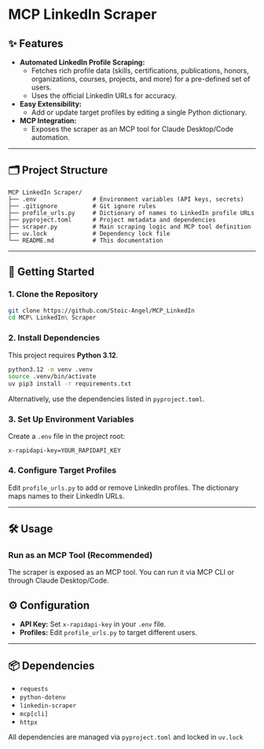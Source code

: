 # MCP LinkedIn Scraper

## ✨ Features

- **Automated LinkedIn Profile Scraping:**
  - Fetches rich profile data (skills, certifications, publications, honors, organizations, courses, projects, and more) for a pre-defined set of users.
  - Uses the official LinkedIn URLs for accuracy.
- **Easy Extensibility:**
  - Add or update target profiles by editing a single Python dictionary.
- **MCP Integration:**
  - Exposes the scraper as an MCP tool for Claude Desktop/Code automation.


---

## 🗂️ Project Structure

```
MCP LinkedIn Scraper/
├── .env                # Environment variables (API keys, secrets)
├── .gitignore          # Git ignore rules
├── profile_urls.py     # Dictionary of names to LinkedIn profile URLs
├── pyproject.toml      # Project metadata and dependencies
├── scraper.py          # Main scraping logic and MCP tool definition
├── uv.lock             # Dependency lock file
└── README.md           # This documentation
```

---
## 🚀 Getting Started

### 1. **Clone the Repository**
```bash
git clone https://github.com/Stoic-Angel/MCP_LinkedIn
cd MCP\ LinkedIn\ Scraper
```

### 2. **Install Dependencies**
This project requires **Python 3.12**.

```bash
python3.12 -m venv .venv
source .venv/bin/activate
uv pip3 install -r requirements.txt
```

Alternatively, use the dependencies listed in `pyproject.toml`.

### 3. **Set Up Environment Variables**
Create a `.env` file in the project root:

```
x-rapidapi-key=YOUR_RAPIDAPI_KEY
```


### 4. **Configure Target Profiles**
Edit `profile_urls.py` to add or remove LinkedIn profiles. The dictionary maps names to their LinkedIn URLs.

---

## 🛠️ Usage

### Run as an MCP Tool (Recommended)
The scraper is exposed as an MCP tool. You can run it via MCP CLI or through Claude Desktop/Code.


## ⚙️ Configuration
- **API Key:** Set `x-rapidapi-key` in your `.env` file.
- **Profiles:** Edit `profile_urls.py` to target different users.

---

## 📦 Dependencies
- `requests`
- `python-dotenv`
- `linkedin-scraper`
- `mcp[cli]`
- `httpx`

All dependencies are managed via `pyproject.toml` and locked in `uv.lock`
